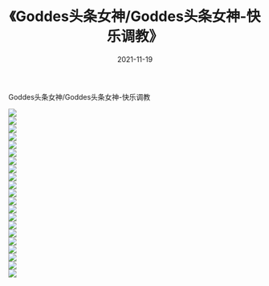 ﻿---
layout: post
title:  《Goddes头条女神/Goddes头条女神-快乐调教》
date:   2021-11-19
img: http://pic.660000.xyz/1:/网络美图/2021/Goddes头条女神/Goddes头条女神-快乐调教/000.jpg
categories: [美女, 清纯, 唯美]
---

Goddes头条女神/Goddes头条女神-快乐调教

 ![](http://pic.660000.xyz/1:/网络美图/2021/Goddes头条女神/Goddes头条女神-快乐调教/001.jpg) <br>![](http://pic.660000.xyz/1:/网络美图/2021/Goddes头条女神/Goddes头条女神-快乐调教/002.jpg) <br>![](http://pic.660000.xyz/1:/网络美图/2021/Goddes头条女神/Goddes头条女神-快乐调教/003.jpg) <br>![](http://pic.660000.xyz/1:/网络美图/2021/Goddes头条女神/Goddes头条女神-快乐调教/004.jpg) <br>![](http://pic.660000.xyz/1:/网络美图/2021/Goddes头条女神/Goddes头条女神-快乐调教/005.jpg) <br>![](http://pic.660000.xyz/1:/网络美图/2021/Goddes头条女神/Goddes头条女神-快乐调教/006.jpg) <br>![](http://pic.660000.xyz/1:/网络美图/2021/Goddes头条女神/Goddes头条女神-快乐调教/007.jpg) <br>![](http://pic.660000.xyz/1:/网络美图/2021/Goddes头条女神/Goddes头条女神-快乐调教/008.jpg) <br>![](http://pic.660000.xyz/1:/网络美图/2021/Goddes头条女神/Goddes头条女神-快乐调教/009.jpg) <br>![](http://pic.660000.xyz/1:/网络美图/2021/Goddes头条女神/Goddes头条女神-快乐调教/010.jpg) <br>![](http://pic.660000.xyz/1:/网络美图/2021/Goddes头条女神/Goddes头条女神-快乐调教/011.jpg) <br>![](http://pic.660000.xyz/1:/网络美图/2021/Goddes头条女神/Goddes头条女神-快乐调教/012.jpg) <br>![](http://pic.660000.xyz/1:/网络美图/2021/Goddes头条女神/Goddes头条女神-快乐调教/013.jpg) <br>![](http://pic.660000.xyz/1:/网络美图/2021/Goddes头条女神/Goddes头条女神-快乐调教/014.jpg) <br>![](http://pic.660000.xyz/1:/网络美图/2021/Goddes头条女神/Goddes头条女神-快乐调教/015.jpg) <br>![](http://pic.660000.xyz/1:/网络美图/2021/Goddes头条女神/Goddes头条女神-快乐调教/016.jpg) <br>![](http://pic.660000.xyz/1:/网络美图/2021/Goddes头条女神/Goddes头条女神-快乐调教/017.jpg) <br>![](http://pic.660000.xyz/1:/网络美图/2021/Goddes头条女神/Goddes头条女神-快乐调教/018.jpg) <br>![](http://pic.660000.xyz/1:/网络美图/2021/Goddes头条女神/Goddes头条女神-快乐调教/019.jpg) <br>![](http://pic.660000.xyz/1:/网络美图/2021/Goddes头条女神/Goddes头条女神-快乐调教/020.jpg) <br>![](http://pic.660000.xyz/1:/网络美图/2021/Goddes头条女神/Goddes头条女神-快乐调教/021.jpg) <br>